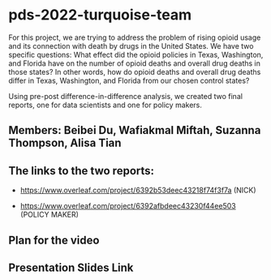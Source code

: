 # pds-2022-turquoise-team

For this project, we are trying to address the problem of rising opioid usage and its connection with death by drugs in the United States. We have two specific questions: What effect did the opioid policies in Texas, Washington, and Florida have on the number of opioid deaths and overall drug deaths in those states? In other words, how do opioid deaths and overall drug deaths differ in Texas, Washington, and Florida from our chosen control states?

Using pre-post difference-in-difference analysis, we created two final reports, one for data scientists and one for policy makers.

## Members: Beibei Du, Wafiakmal Miftah, Suzanna Thompson, Alisa Tian

## The links to the two reports:
- https://www.overleaf.com/project/6392b53deec43218f74f3f7a (NICK)


- https://www.overleaf.com/project/6392afbdeec43230f44ee503 (POLICY MAKER)


## Plan for the video


## Presentation Slides Link
